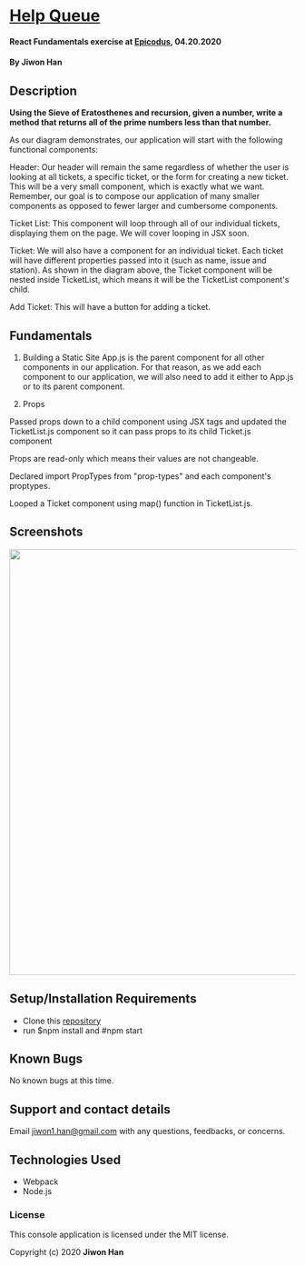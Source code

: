 # [Help Queue](https://github.com/jiwon-seattle/Help-queue-React.git)

#### React Fundamentals exercise at [Epicodus](https://www.epicodus.com/), 04.20.2020

#### By **Jiwon Han**

## Description

**Using the Sieve of Eratosthenes and recursion, given a number, write a method that returns all of the prime numbers less than that number.**

As our diagram demonstrates, our application will start with the following functional components:

Header: Our header will remain the same regardless of whether the user is looking at all tickets, a specific ticket, or the form for creating a new ticket.
This will be a very small component, which is exactly what we want. Remember, our goal is to compose our application of many smaller components as opposed to fewer larger and cumbersome components.

Ticket List: This component will loop through all of our individual tickets, displaying them on the page. We will cover looping in JSX soon.

Ticket: We will also have a component for an individual ticket. Each ticket will have different properties passed into it (such as name, issue and station). As shown in the diagram above, the Ticket component will be nested inside TicketList, which means it will be the TicketList component's child.

Add Ticket: This will have a button for adding a ticket.

## Fundamentals

1. Building a Static Site
App.js is the parent component for all other components in our application. For that reason, as we add each component to our application, we will also need to add it either to App.js or to its parent component.

2. Props

Passed props down to a child component using JSX tags and updated the TicketList.js component so it can pass props to its child Ticket.js component

Props are read-only which means their values are not changeable.

Declared import PropTypes from "prop-types" and each component's proptypes.

Looped a Ticket component using map() function in TicketList.js.
## Screenshots

<image src="src/react.jpg" width="750px" />

## Setup/Installation Requirements

- Clone this [repository](https://github.com/jiwon-seattle/Help-queue-React.git) 
- run $npm install and #npm start

## Known Bugs

No known bugs at this time.

## Support and contact details

Email jiwon1.han@gmail.com with any questions, feedbacks, or concerns.

## Technologies Used

- Webpack
- Node.js

### License

This console application is licensed under the MIT license.

Copyright (c) 2020 **Jiwon Han**
